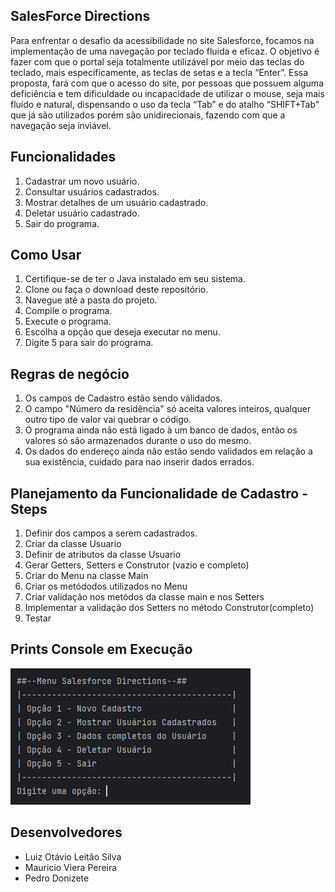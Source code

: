 
## SalesForce Directions


Para enfrentar o desafio da acessibilidade no site Salesforce, focamos na 
implementação de uma navegação por teclado fluida e eficaz. O objetivo é fazer com que o 
portal seja totalmente utilizável por meio das teclas do teclado, mais especificamente, as 
teclas de setas e a tecla “Enter”. Essa proposta, fará com que o acesso do site, por 
pessoas que possuem alguma deficiência e tem dificuldade ou incapacidade de utilizar o 
mouse, seja mais fluído e natural, dispensando o uso da tecla “Tab” e do atalho 
“SHIFT+Tab” que já são utilizados porém são unidirecionais, fazendo com que a navegação seja inviável.

## Funcionalidades
1. Cadastrar um novo usuário.
2. Consultar usuários cadastrados.
3. Mostrar detalhes de um usuário cadastrado.
4. Deletar usuário cadastrado.
5. Sair do programa.

## Como Usar

1. Certifique-se de ter o Java instalado em seu sistema.
2. Clone ou faça o download deste repositório.
3. Navegue até a pasta do projeto.
4. Compile o programa.
5. Execute o programa.
6. Escolha a opção que deseja executar no menu.
7. Digite 5 para sair do programa.


## Regras de negócio 
1. Os campos de Cadastro estão sendo válidados.
2. O campo "Número da residência" só aceita valores inteiros, qualquer outro tipo de valor vai quebrar o código.
3. O programa ainda não está ligado à um banco de dados, então os valores só são armazenados durante o uso do mesmo.
4. Os dados do endereço ainda não estão sendo validados em relação a sua existência, cuidado para nao inserir dados errados.


## Planejamento da Funcionalidade de Cadastro - Steps
1. Definir dos campos a serem cadastrados.
2. Criar da classe Usuario
3. Definir de atributos da classe Usuario
4. Gerar Getters, Setters e Construtor (vazio e completo)
5. Criar do Menu na classe Main
6. Criar os metódodos utilizados no Menu
7. Criar validação nos metódos da classe main e nos Setters
8. Implementar a validação dos Setters no método Construtor(completo)
9. Testar


## Prints Console em Execução
![Screenshot - menu.png](img%2FScreenshot%20-%20menu.png)

## Desenvolvedores

 - Luiz Otávio Leitão Silva
 - Mauricio Viera Pereira
 - Pedro Donizete 


